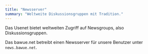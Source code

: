 ```yaml
---
title: "Newsserver"
summary: "Weltweite Diskussionsgruppen mit Tradition."
---
```


Das Usenet bietet weltweiten Zugriff auf Newsgroups, also Diskussionsgruppen.

Das bawue.net betreibt einen Newsserver für unsere Benutzer unter `news.bawue.net`.
